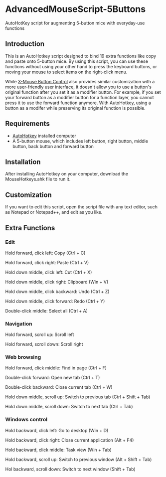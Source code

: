 # AdvancedMouseScript-5Buttons
AutoHotKey script for augmenting 5-button mice with everyday-use functions

## Introduction
This is an AutoHotkey script designed to bind 19 extra functions like copy and paste onto 5-button mice. By using this script, you can use these functions without using your other hand to press the keyboard buttons, or moving your mouse to select items on the right-click menu.

While [X-Mouse Button Control](https://www.highrez.co.uk/downloads/xmousebuttoncontrol.htm) also provides similar customization with a more user-friendly user interface, it doesn't allow you to use a button's original function after you set it as a modifier button. For example, if you set your forward button as a modifier button for a function layer, you cannot press it to use the forward function anymore. With AutoHotkey, using a button as a modifer while preserving its original function is possible.

## Requirements
- [AutoHotkey](https://www.autohotkey.com/) installed computer
- A 5-button mouse, which includes left button, right button, middle button, back button and forward button

## Installation
After installing AutoHotkey on your computer, download the MouseHotkeys.ahk file to run it.

## Customization
If you want to edit this script, open the script file with any text editor, such as Notepad or Notepad++, and edit as you like.

## Extra Functions

### Edit
Hold forward, click left: Copy (Ctrl + C)

Hold forward, click right: Paste (Ctrl + V)

Hold down middle, click left: Cut (Ctrl + X)

Hold down middle, click right: Clipboard (Win + V)

Hold down middle, click backward: Undo (Ctrl + Z)

Hold down middle, click forward: Redo (Ctrl + Y)

Double-click middle: Select all (Ctrl + A)

### Navigation
Hold forward, scroll up: Scroll left

Hold forward, scroll down: Scroll right

### Web browsing
Hold forward, click middle: Find in page (Ctrl + F)

Double-click forward: Open new tab (Ctrl + T)

Double-click backward: Close current tab (Ctrl + W)

Hold down middle, scroll up: Switch to previous tab (Ctrl + Shift + Tab)

Hold down middle, scroll down: Switch to next tab (Ctrl + Tab)

### Windows control
Hold backward, click left: Go to desktop (Win + D)

Hold backward, click right: Close current application (Alt + F4)

Hold backward, click middle: Task view (Win + Tab)

Hold backward, scroll up: Switch to previous window (Alt + Shift + Tab)

Hol backward, scroll down: Switch to next window (Shift + Tab)
